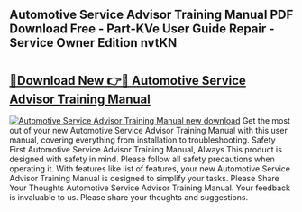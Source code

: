 ## Automotive Service Advisor Training Manual PDF Download Free - Part-KVe User Guide Repair - Service Owner Edition nvtKN

# <h2><a href="http://bc45650.oget.top/?id=Automotive+Service+Advisor+Training+Manual">🔗Download New 👉🔴 Automotive Service Advisor Training Manual</a></h2>

[![Automotive Service Advisor Training Manual new download](https://i.imgur.com/5g1atiW.png)](http://bc45650.oget.top/?id=Automotive+Service+Advisor+Training+Manual)
Get the most out of your new Automotive Service Advisor Training Manual with this user manual, covering everything from installation to troubleshooting. Safety First Automotive Service Advisor Training Manual, Always This product is designed with safety in mind. Please follow all safety precautions when operating it. With features like list of features, your new Automotive Service Advisor Training Manual is designed to simplify your tasks. Please Share Your Thoughts Automotive Service Advisor Training Manual. Your feedback is invaluable to us. Please share your thoughts and suggestions.
